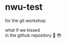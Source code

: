 # nwu-test
for the git workshop

what if we kissed <br>
in the github repository :pleading_face: :flushed:
